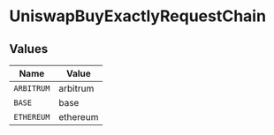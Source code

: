 # UniswapBuyExactlyRequestChain


## Values

| Name       | Value      |
| ---------- | ---------- |
| `ARBITRUM` | arbitrum   |
| `BASE`     | base       |
| `ETHEREUM` | ethereum   |